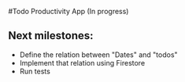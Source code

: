 #Todo Productivity App (In progress)

## Next milestones:
* Define the relation between "Dates" and "todos"
* Implement that relation using Firestore
* Run tests 